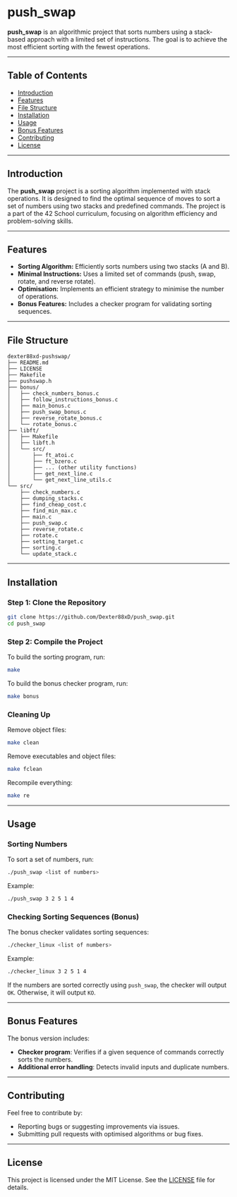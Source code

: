 # push_swap

**push_swap** is an algorithmic project that sorts numbers using a stack-based approach with a limited set of instructions. The goal is to achieve the most efficient sorting with the fewest operations.

---
## Table of Contents
- [Introduction](#introduction)
- [Features](#features)
- [File Structure](#file-structure)
- [Installation](#installation)
- [Usage](#usage)
- [Bonus Features](#bonus-features)
- [Contributing](#contributing)
- [License](#license)

---
## Introduction
The **push_swap** project is a sorting algorithm implemented with stack operations. It is designed to find the optimal sequence of moves to sort a set of numbers using two stacks and predefined commands. The project is a part of the 42 School curriculum, focusing on algorithm efficiency and problem-solving skills.

---
## Features
- **Sorting Algorithm:** Efficiently sorts numbers using two stacks (A and B).
- **Minimal Instructions:** Uses a limited set of commands (push, swap, rotate, and reverse rotate).
- **Optimisation:** Implements an efficient strategy to minimise the number of operations.
- **Bonus Features:** Includes a checker program for validating sorting sequences.

---
## File Structure
```
dexter88xd-pushswap/
├── README.md
├── LICENSE
├── Makefile
├── pushswap.h
├── bonus/
│   ├── check_numbers_bonus.c
│   ├── follow_instructions_bonus.c
│   ├── main_bonus.c
│   ├── push_swap_bonus.c
│   ├── reverse_rotate_bonus.c
│   └── rotate_bonus.c
├── libft/
│   ├── Makefile
│   ├── libft.h
│   └── src/
│       ├── ft_atoi.c
│       ├── ft_bzero.c
│       ├── ... (other utility functions)
│       ├── get_next_line.c
│       └── get_next_line_utils.c
└── src/
    ├── check_numbers.c
    ├── dumping_stacks.c
    ├── find_cheap_cost.c
    ├── find_min_max.c
    ├── main.c
    ├── push_swap.c
    ├── reverse_rotate.c
    ├── rotate.c
    ├── setting_target.c
    ├── sorting.c
    └── update_stack.c
```

---
## Installation
### **Step 1: Clone the Repository**
```bash
git clone https://github.com/Dexter88xD/push_swap.git
cd push_swap
```
### **Step 2: Compile the Project**
To build the sorting program, run:
```bash
make
```
To build the bonus checker program, run:
```bash
make bonus
```

### **Cleaning Up**
Remove object files:
```bash
make clean
```
Remove executables and object files:
```bash
make fclean
```
Recompile everything:
```bash
make re
```

---
## Usage
### **Sorting Numbers**
To sort a set of numbers, run:
```bash
./push_swap <list of numbers>
```
Example:
```bash
./push_swap 3 2 5 1 4
```

### **Checking Sorting Sequences (Bonus)**
The bonus checker validates sorting sequences:
```bash
./checker_linux <list of numbers>
```
Example:
```bash
./checker_linux 3 2 5 1 4
```
If the numbers are sorted correctly using `push_swap`, the checker will output `OK`. Otherwise, it will output `KO`.

---
## Bonus Features
The bonus version includes:
- **Checker program**: Verifies if a given sequence of commands correctly sorts the numbers.
- **Additional error handling**: Detects invalid inputs and duplicate numbers.

---
## Contributing
Feel free to contribute by:
- Reporting bugs or suggesting improvements via issues.
- Submitting pull requests with optimised algorithms or bug fixes.

---
## License
This project is licensed under the MIT License. See the [LICENSE](LICENSE) file for details.


